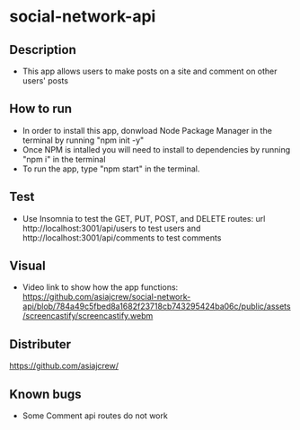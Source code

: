 # social-network-api

## Description
- This app allows users to make posts on a site and comment on other users' posts
## How to run
- In order to install this app, donwload Node Package Manager in the terminal by running "npm init -y"
- Once NPM is intalled you will need to install to dependencies by running "npm i" in the terminal
- To run the app, type "npm start" in the terminal.
## Test
- Use Insomnia to test the GET, PUT, POST, and DELETE routes: url http://localhost:3001/api/users to test users and http://localhost:3001/api/comments to test comments
## Visual
- Video link to show how the app functions: https://github.com/asiajcrew/social-network-api/blob/784a49c5fbed8a1682f23718cb743295424ba06c/public/assets/screencastify/screencastify.webm
## Distributer
https://github.com/asiajcrew/
## Known bugs
- Some Comment api routes do not work
